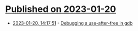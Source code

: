 # [Published on 2023-01-20](index.md)

* [2023-01-20, 14:17:51](https://lobste.rs/s/poj5zg/debugging_use_after_free_gdb) - [Debugging a use-after-free in gdb](https://pernos.co/examples/use-after-free)
